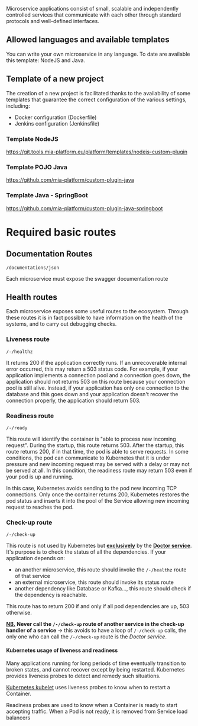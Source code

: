Microservice applications consist of small, scalable and independently controlled services that communicate with each other through standard protocols and well-defined interfaces.

## Allowed languages ​​and available templates ##

You can write your own microservice in any language.
To date are available this template: NodeJS and Java.

## Template of a new project ##

The creation of a new project is facilitated thanks to the availability of some templates that guarantee the correct configuration of the various settings, including:

- Docker configuration (Dockerfile)
- Jenkins configuration (Jenkinsfile)

### Template NodeJS ###
https://git.tools.mia-platform.eu/platform/templates/nodejs-custom-plugin

### Template POJO Java ###
https://github.com/mia-platform/custom-plugin-java

### Template Java - SpringBoot ###
https://github.com/mia-platform/custom-plugin-java-springboot

# Required basic routes #
## Documentation Routes ##
`/documentations/json`

Each microservice must expose the swagger documentation route

## Health routes ##
Each microservice exposes some useful routes to the ecosystem. Through these routes it is in fact possible to have information on the health of the systems, and to carry out debugging checks.

### Liveness route ###
`/-/healthz`

It returns 200 if the application correctly runs. If an unrecoverable internal error occurred, this may return a 503 status code.
For example, if your application implements a connection pool and a connection goes down, the application should not returns 503 on this route because your connection pool is still alive.
Instead, if your application has only one connection to the database and this goes down and your application doesn't recover the connection properly, the application should return 503.

### Readiness route ###
`/-/ready`

This route will identify the container is "able to process new incoming request". During the startup, this route returns 503. After the startup, this route returns 200, if in that time, the pod is able to serve requests.
In some conditions, the pod can communicate to Kubernetes that it is under pressure and new incoming request may be served with a delay or may not be served at all. In this condition, the readiness route may return 503 even if your pod is up and running.

In this case, Kubernetes avoids sending to the pod new incoming TCP connections. Only once the container returns 200, Kubernetes restores the pod status and inserts it into the pool of the Service allowing new incoming request to reaches the pod.

### Check-up route ###
`/-/check-up`

This route is not used by Kubernetes but **<u>exclusively</u>** by the [**Doctor service**](/development_suite/doctor-service/services_status).
It's purpose is to check the status of all the dependencies. If your application depends on:
- an another microservice, this route should invoke the `/-/healthz` route of that service
- an external microservice, this route should invoke its status route
- another dependency like Database or Kafka..., this route should check if the dependency is reachable.

This route has to return 200 if and only if all pod dependencies are up, 503 otherwise.

**<u>NB.</u>** **Never call the `/-/check-up` route of another service in the check-up handler of a service** &rarr; this avoids to have a loop of `/-/check-up` calls, the only one who can call the `/-/check-up` route is the _Doctor service_.

#### Kubernetes usage of liveness and readiness ####
Many applications running for long periods of time eventually transition to broken states, and cannot recover except by being restarted. Kubernetes provides liveness probes to detect and remedy such situations.

[Kubernetes kubelet](https://kubernetes.io/docs/tasks/configure-pod-container/configure-liveness-readiness-probes/) uses liveness probes to know when to restart a Container.

Readiness probes are used to know when a Container is ready to start accepting traffic. When a Pod is not ready, it is removed from Service load balancers
